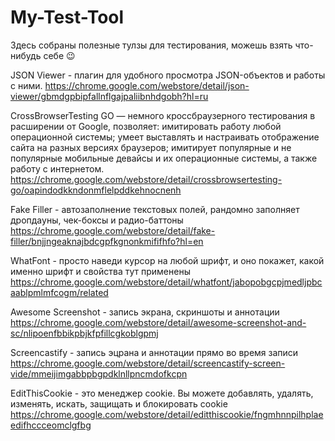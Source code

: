 # My-Test-Tool
Здесь собраны полезные тулзы для тестирования, можешь взять что-нибудь себе 😉

JSON Viewer - плагин для удобного просмотра JSON-объектов и работы с ними.
https://chrome.google.com/webstore/detail/json-viewer/gbmdgpbipfallnflgajpaliibnhdgobh?hl=ru

CrossBrowserTesting GO — немного кроссбраузерного тестирования в расширении от Google, позволяет: имитировать работу любой операционной системы; умеет выставлять и настраивать отображение сайта на разных версиях браузеров; имитирует популярные и не популярные мобильные девайсы и их операционные системы, а также работу с интернетом.
https://chrome.google.com/webstore/detail/crossbrowsertesting-go/oapindodkkndonmflelpddkehnocnenh

Fake Filler - автозаполнение текстовых полей, рандомно заполняет дропдауны, чек-боксы и радио-баттоны
https://chrome.google.com/webstore/detail/fake-filler/bnjjngeaknajbdcgpfkgnonkmififhfo?hl=en

WhatFont - просто наведи курсор на любой шрифт, и оно покажет, какой именно шрифт и свойства тут применены
https://chrome.google.com/webstore/detail/whatfont/jabopobgcpjmedljpbcaablpmlmfcogm/related

Awesome Screenshot - запись экрана, скриншоты и аннотации
https://chrome.google.com/webstore/detail/awesome-screenshot-and-sc/nlipoenfbbikpbjkfpfillcgkoblgpmj

Screencastify - запись эцрана и аннотации прямо во время записи
https://chrome.google.com/webstore/detail/screencastify-screen-vide/mmeijimgabbpbgpdklnllpncmdofkcpn

EditThisCookie - это менеджер cookie. Вы можете добавлять, удалять, изменять, искать, защищать и блокировать cookie
https://chrome.google.com/webstore/detail/editthiscookie/fngmhnnpilhplaeedifhccceomclgfbg
